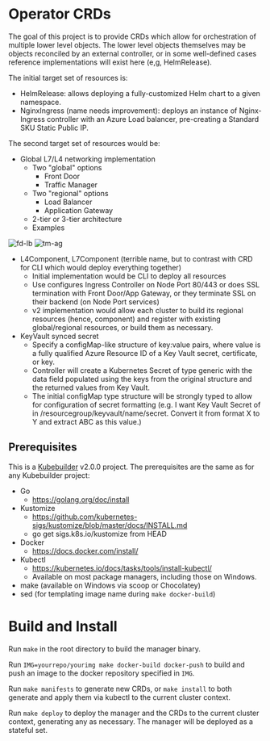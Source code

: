 # Operator CRDs

The goal of this project is to provide CRDs which allow for orchestration of multiple lower level objects. The lower level objects themselves may be objects reconciled by an external controller, or in some well-defined cases reference implementations will exist here (e,g, HelmRelease).

The initial target set of resources is:
- HelmRelease: allows deploying a fully-customized Helm chart to a given namespace.
- NginxIngress (name needs improvement): deploys an instance of Nginx-Ingress controller with an Azure Load balancer, pre-creating a Standard SKU Static Public IP.

The second target set of resources would be:
- Global L7/L4 networking implementation
  - Two "global" options
  	- Front Door
    - Traffic Manager
  - Two "regional" options
  	- Load Balancer
    - Application Gateway
  - 2-tier or 3-tier architecture
  - Examples
  
![fd-lb](https://user-images.githubusercontent.com/6800857/59407030-8c058800-8d9f-11e9-9355-518c757b6a2c.png)
![tm-ag](https://user-images.githubusercontent.com/6800857/59406928-37620d00-8d9f-11e9-94c4-3097e8951733.png)

  - L4Component, L7Component (terrible name, but to contrast with CRD for CLI which would deploy everything together)
  	- Initial implementation would be CLI to deploy all resources
    - Use configures Ingress Controller on Node Port 80/443 or does SSL termination with Front Door/App Gateway, or they terminate SSL on their backend (on Node Port services)
    - v2 implementation would allow each cluster to build its regional resources (hence, component) and register with existing global/regional resources, or build them as necessary.
- KeyVault synced secret
	- Specify a configMap-like structure of key:value pairs, where value is a fully qualified Azure Resource ID of a Key Vault secret, certificate, or key. 
    - Controller will create a Kubernetes Secret of type generic with the data field populated using the keys from the original structure and the returned values from Key Vault.
    - The initial configMap type structure will be strongly typed to allow for configuration of secret formatting (e.g. I want Key Vault Secret of in /resourcegroup/keyvault/name/secret. Convert it from format X to Y and extract ABC as this value.)
## Prerequisites

This is a [Kubebuilder](https://github.com/kubernetes-sigs/kubebuilder) v2.0.0 project. The prerequisites are the same as for any Kubebuilder project:

- Go
    - https://golang.org/doc/install
- Kustomize
    - https://github.com/kubernetes-sigs/kustomize/blob/master/docs/INSTALL.md
    - go get sigs.k8s.io/kustomize from HEAD
- Docker
    - https://docs.docker.com/install/
- Kubectl
    - https://kubernetes.io/docs/tasks/tools/install-kubectl/
    - Available on most package managers, including those on Windows.
- make (available on Windows via scoop or Chocolatey)
- sed (for templating image name during `make docker-build`)

# Build and Install

Run `make` in the root directory to build the manager binary. 

Run `IMG=yourrepo/yourimg make docker-build docker-push` to build and push an image to the docker repository specified in `IMG`.

Run `make manifests` to generate new CRDs, or `make install` to both generate and apply them via kubectl to the current cluster context.

Run `make deploy` to deploy the manager and the CRDs to the current cluster context, generating any as necessary. The manager will be deployed as a stateful set.
